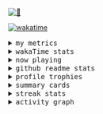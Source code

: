 [![🐙](https://hits.seeyoufarm.com/api/count/incr/badge.svg?url=https%3A%2F%2Fgithub.com%2Fktnkk%2Fhit-counter&count_bg=%23070707&title_bg=%23070707&icon=&icon_color=%23E7E7E7&title=visitors&edge_flat=true)](https://hits.seeyoufarm.com)

[![wakatime](https://wakatime.com/badge/user/43ee8060-219a-4cc8-b7a0-9a681ab5a8a7.svg)](https://wakatime.com/@43ee8060-219a-4cc8-b7a0-9a681ab5a8a7)

<details>
  <summary> <samp>my metrics</samp></summary>
  
  <br>
  
 ![🐳](https://github.com/kkhys/kkhys/blob/main/github-metrics.svg)
  
  ***
</details>

<details>
  <summary> <samp>wakaTime stats</samp></summary>
  
  <br>
  
<!--START_SECTION:waka-->
![Code Time](http://img.shields.io/badge/Code%20Time-1%2C164%20hrs%2041%20mins-blue)

**🐱 My GitHub Data** 

> 📦 5.0 MB Used in GitHub's Storage 
 > 
> 🏆 2,672 Contributions in the Year 2023
 > 
> 💼 Opted to Hire
 > 
> 📜 3 Public Repositories 
 > 
> 🔑 56 Private Repositories 
 > 
**I'm an Early 🐤** 

```text
🌞 Morning                10505 commits       ███████████░░░░░░░░░░░░░░   43.83 % 
🌆 Daytime                5629 commits        ██████░░░░░░░░░░░░░░░░░░░   23.48 % 
🌃 Evening                6748 commits        ███████░░░░░░░░░░░░░░░░░░   28.15 % 
🌙 Night                  1087 commits        █░░░░░░░░░░░░░░░░░░░░░░░░   04.54 % 
```
📅 **I'm Most Productive on Monday** 

```text
Monday                   4579 commits        █████░░░░░░░░░░░░░░░░░░░░   19.10 % 
Tuesday                  4062 commits        ████░░░░░░░░░░░░░░░░░░░░░   16.95 % 
Wednesday                4325 commits        █████░░░░░░░░░░░░░░░░░░░░   18.04 % 
Thursday                 3907 commits        ████░░░░░░░░░░░░░░░░░░░░░   16.30 % 
Friday                   4155 commits        ████░░░░░░░░░░░░░░░░░░░░░   17.33 % 
Saturday                 1549 commits        ██░░░░░░░░░░░░░░░░░░░░░░░   06.46 % 
Sunday                   1392 commits        █░░░░░░░░░░░░░░░░░░░░░░░░   05.81 % 
```


📊 **This Week I Spent My Time On** 

```text
🕑︎ Time Zone: Asia/Tokyo

💬 Programming Languages: 
Other                    21 hrs 57 mins      ██████████████░░░░░░░░░░░   56.56 % 
TypeScript               7 hrs 43 mins       █████░░░░░░░░░░░░░░░░░░░░   19.90 % 
SQL                      4 hrs 20 mins       ███░░░░░░░░░░░░░░░░░░░░░░   11.19 % 
Java                     3 hrs 14 mins       ██░░░░░░░░░░░░░░░░░░░░░░░   08.33 % 
HTML                     23 mins             ░░░░░░░░░░░░░░░░░░░░░░░░░   01.00 % 

🔥 Editors: 
Chrome                   21 hrs 57 mins      ██████████████░░░░░░░░░░░   56.56 % 
IntelliJ                 8 hrs 57 mins       ██████░░░░░░░░░░░░░░░░░░░   23.09 % 
WebStorm                 7 hrs 54 mins       █████░░░░░░░░░░░░░░░░░░░░   20.36 % 

💻 Operating System: 
Mac                      38 hrs 45 mins      █████████████████████████   99.79 % 
Windows                  4 mins              ░░░░░░░░░░░░░░░░░░░░░░░░░   00.21 % 
```


 Last Updated on 2023/07/23 18:44:08 UTC
<!--END_SECTION:waka-->
  
  ***
</details>


<details>
  <summary> <samp>now playing</samp></summary>
  
  <br>
 
 [![🐟](https://spotify-github-profile.vercel.app/api/view?uid=31ryofms4dnv7mrohhepo4c4zgqu&cover_image=true&theme=default&show_offline=false&background_color=121212&bar_color=53b14f&bar_color_cover=false)](https://open.spotify.com/user/31ryofms4dnv7mrohhepo4c4zgqu)
  
  ***
</details>

<details>
  <summary> <samp>github readme stats</samp></summary>
  
  <br>
  
 <p align="left"> 
  <img alt="🐠" src="https://github-readme-stats.vercel.app/api?username=kkhys&count_private=true&show_icons=true&theme=dark&include_all_commits=true" />
  <img alt="🐟" src="https://github-readme-stats.vercel.app/api/top-langs/?username=kkhys&layout=compact&theme=dark&langs_count=10&hide=HTML,CSS,SCSS" />
</p>
  
  ***
</details>

<details>
  <summary> <samp>profile trophies</samp></summary>
  
  <br>
  
  [![🐬](https://github-profile-trophy.vercel.app/?username=kkhys&rank=SECRET,SSS,SS,S,AAA,AA,A&theme=darkhub&row=1&margin-w=10&no-bg=true)](https://github.com/ryo-ma/github-profile-trophy)
  
  ***
</details>

<details>
  <summary> <samp>summary cards</samp></summary>
  
  <br>
  
  ![🐋](https://github-profile-summary-cards.vercel.app/api/cards/profile-details?username=kkhys&theme=github_dark)
  ![🦑](https://github-profile-summary-cards.vercel.app/api/cards/repos-per-language?username=kkhys&theme=github_dark)
  ![🦭](https://github-profile-summary-cards.vercel.app/api/cards/most-commit-language?username=kkhys&theme=github_dark)
  ![🦀](https://github-profile-summary-cards.vercel.app/api/cards/stats?username=kkhys&theme=github_dark)
  ![🦈](https://github-profile-summary-cards.vercel.app/api/cards/productive-time?username=kkhys&theme=github_dark)
  
  ***
</details>

<details>
  <summary> <samp>streak stats</samp></summary>
  
  <br>
  
  [![🐠](http://github-readme-streak-stats.herokuapp.com?user=kkhys&theme=dark)](https://git.io/streak-stats)
  
  ***
</details>

<details>
  <summary> <samp>activity graph</samp></summary>
  
  <br>
  
  [![🐡](https://github-readme-activity-graph.cyclic.app/graph?username=kkhys&theme=xcode)](https://github.com/ashutosh00710/github-readme-activity-graph)
  
  ***
</details>
